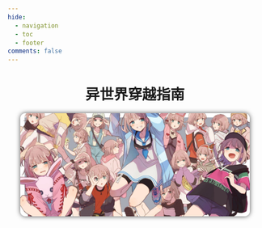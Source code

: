 ```yaml
---
hide:
  - navigation
  - toc
  - footer
comments: false
---
```

<div align="center">
<h1> 异世界穿越指南 </h1>
</div>
<div align="center">
<img id="coverimg" style="
border-radius:10px;
width:90%;
box-shadow: 0px 0px 10px rgb(82 82 82);
" src="img/32f5bbb0-4206-429a-86ad-f5d1ab91072b.jpg">
</div>
